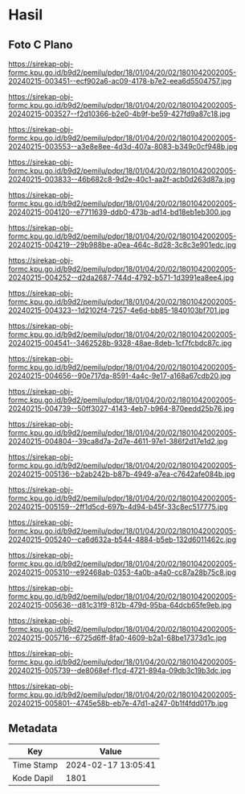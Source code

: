 # Hasil

## Foto C Plano

https://sirekap-obj-formc.kpu.go.id/b9d2/pemilu/pdpr/18/01/04/20/02/1801042002005-20240215-003451--ecf902a6-ac09-4178-b7e2-eea6d5504757.jpg

https://sirekap-obj-formc.kpu.go.id/b9d2/pemilu/pdpr/18/01/04/20/02/1801042002005-20240215-003527--f2d10366-b2e0-4b9f-be59-427fd9a87c18.jpg

https://sirekap-obj-formc.kpu.go.id/b9d2/pemilu/pdpr/18/01/04/20/02/1801042002005-20240215-003553--a3e8e8ee-4d3d-407a-8083-b349c0cf948b.jpg

https://sirekap-obj-formc.kpu.go.id/b9d2/pemilu/pdpr/18/01/04/20/02/1801042002005-20240215-003833--46b682c8-9d2e-40c1-aa2f-acb0d263d87a.jpg

https://sirekap-obj-formc.kpu.go.id/b9d2/pemilu/pdpr/18/01/04/20/02/1801042002005-20240215-004120--e7711639-ddb0-473b-ad14-bd18eb1eb300.jpg

https://sirekap-obj-formc.kpu.go.id/b9d2/pemilu/pdpr/18/01/04/20/02/1801042002005-20240215-004219--29b988be-a0ea-464c-8d28-3c8c3e901edc.jpg

https://sirekap-obj-formc.kpu.go.id/b9d2/pemilu/pdpr/18/01/04/20/02/1801042002005-20240215-004252--d2da2687-744d-4792-b571-1d3991ea8ee4.jpg

https://sirekap-obj-formc.kpu.go.id/b9d2/pemilu/pdpr/18/01/04/20/02/1801042002005-20240215-004323--1d2102f4-7257-4e6d-bb85-1840103bf701.jpg

https://sirekap-obj-formc.kpu.go.id/b9d2/pemilu/pdpr/18/01/04/20/02/1801042002005-20240215-004541--3462528b-9328-48ae-8deb-1cf7fcbdc87c.jpg

https://sirekap-obj-formc.kpu.go.id/b9d2/pemilu/pdpr/18/01/04/20/02/1801042002005-20240215-004656--90e717da-8591-4a4c-9e17-a168a67cdb20.jpg

https://sirekap-obj-formc.kpu.go.id/b9d2/pemilu/pdpr/18/01/04/20/02/1801042002005-20240215-004739--50ff3027-4143-4eb7-b964-870eedd25b76.jpg

https://sirekap-obj-formc.kpu.go.id/b9d2/pemilu/pdpr/18/01/04/20/02/1801042002005-20240215-004804--39ca8d7a-2d7e-4611-97e1-386f2d17e1d2.jpg

https://sirekap-obj-formc.kpu.go.id/b9d2/pemilu/pdpr/18/01/04/20/02/1801042002005-20240215-005136--b2ab242b-b87b-4949-a7ea-c7642afe084b.jpg

https://sirekap-obj-formc.kpu.go.id/b9d2/pemilu/pdpr/18/01/04/20/02/1801042002005-20240215-005159--2ff1d5cd-697b-4d94-b45f-33c8ec517775.jpg

https://sirekap-obj-formc.kpu.go.id/b9d2/pemilu/pdpr/18/01/04/20/02/1801042002005-20240215-005240--ca6d632a-b544-4884-b5eb-132d6011462c.jpg

https://sirekap-obj-formc.kpu.go.id/b9d2/pemilu/pdpr/18/01/04/20/02/1801042002005-20240215-005310--e92468ab-0353-4a0b-a4a0-cc87a28b75c8.jpg

https://sirekap-obj-formc.kpu.go.id/b9d2/pemilu/pdpr/18/01/04/20/02/1801042002005-20240215-005636--d81c31f9-812b-479d-95ba-64dcb65fe9eb.jpg

https://sirekap-obj-formc.kpu.go.id/b9d2/pemilu/pdpr/18/01/04/20/02/1801042002005-20240215-005716--6725d6ff-8fa0-4609-b2a1-68be17373d1c.jpg

https://sirekap-obj-formc.kpu.go.id/b9d2/pemilu/pdpr/18/01/04/20/02/1801042002005-20240215-005739--de8068ef-f1cd-4721-894a-09db3c19b3dc.jpg

https://sirekap-obj-formc.kpu.go.id/b9d2/pemilu/pdpr/18/01/04/20/02/1801042002005-20240215-005801--4745e58b-eb7e-47d1-a247-0b1f4fdd017b.jpg


## Metadata

| Key        | Value               |
| ---------- | ------------------- |
| Time Stamp | 2024-02-17 13:05:41 |
| Kode Dapil | 1801                |



